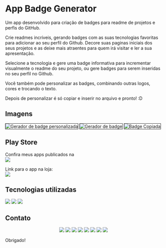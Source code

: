 # App Badge Generator

Um app desenvolvido para criação de badges para readme de projetos e perfis do GitHub.

Crie readmes incríveis, gerando badges com as suas tecnologias favoritas para adicionar ao seu perfil do Github. Decore suas paginas iniciais dos seus projetos e as deixe mais atraentes para quem irá visitar e ler a sua apresentação.

Selecione a tecnologia e gere uma badge informativa para incrementar visualmente o readme do seu projeto, ou gere badges para serem inseridas no seu perfil no Github.

Você também pode personalizar as badges, combinando outras logos, cores e trocando o texto.

Depois de personalizar é só copiar e inserir no arquivo e pronto! :D

## Imagens

<span>
  <img src="assets/prints/print1.jpeg" border="1" alt="Gerador de badge personalizada" max-width="200px"/>
  <img src="assets/prints/print2.jpeg" border="1" alt="Gerador de badge" max-width="200px"/>
</span>

<span>
  <img src="assets/prints/print3.jpeg" border="1" alt="Badge Copiada" max-width="200px"/>
</span>


## Play Store

Confira meus apps publicados na <br>
<a href="https://play.google.com/store/apps/dev?id=6851722860195299838"><img src="https://img.shields.io/badge/-Google Play-000000?style=for-the-badge&logo=Google Play&logoColor=ffffff" /></a>

Link para o app na loja: <br>
<a href="https://play.google.com/store/apps/details?id=com.maitan.software.app_badge_generator"><img src="https://img.shields.io/badge/-Badge Generator-242424?style=for-the-badge&logo=Flutter&logoColor=04bbcc" /></a>

## Tecnologias utilizadas

<span>
    <img src="https://img.shields.io/badge/Flutter-02569B?style=for-the-badge&logo=flutter&logoColor=white" />
    <img src="https://img.shields.io/badge/Dart-0175C2?style=for-the-badge&logo=dart&logoColor=white" />
    <img src="https://img.shields.io/badge/-Android-1f8737?style=for-the-badge&logo=Android&logoColor=ffffff" />
</span>

## Contato
<p align="center">
  <!--Meu Site-->
  <a href="https://victormaitan.vercel.app"><img src="https://img.shields.io/badge/-Meu site-242424?style=for-the-badge&logo=Vercel&logoColor=04bbcc" /></a>
  <!-- Instagram -->
  <a href="https://www.instagram.com/victor.maitan/" alt="Instagram">
  <img src="https://img.shields.io/badge/-Instagram-DF0174?style=for-the-badge&logo=instagram&logoColor=white&link=https://www.instagram.com/victor.maitan/"/></a>
  <!-- Linkedin -->
  <a href="https://www.linkedin.com/in/victormaitan/" alt="Linkedin">
  <img src="https://img.shields.io/badge/-Linkedin-0e76a8?style=for-the-badge&logo=Linkedin&logoColor=white&link=https://www.linkedin.com/in/victormaitan/" /></a>
  <!-- Facebook -->
  <a href="https://www.facebook.com/victormaitan" alt="Facebook">
  <img src="https://img.shields.io/badge/-Facebook-3b5998?style=for-the-badge&logo=facebook&logoColor=white&link=https://www.facebook.com/victormaitan"/></a>
  <!-- Twitch -->
   <a href="https://www.twitch.tv/maitandev">
  <img src="https://img.shields.io/badge/Twitch-772ce8?style=for-the-badge&logo=twitch&logoColor=white&link=https://www.twitch.tv/maitandev"/></a>
  <!-- Github -->
  <a href="https://github.com/victormaitan">
  <img src="https://img.shields.io/badge/GitHub-161b22?style=for-the-badge&logo=github&logoColor=white&link=https://github.com/victormaitan"/></a>
  <!-- Discord -->
  <a href="https://discord.gg/Sma9zgh2ET">
  <img src="https://img.shields.io/badge/Comunidade_Help_Dev!-Discord-7289da?style=for-the-badge&logo=discord&logoColor=white&link=https://discord.gg/Sma9zgh2ET"/></a>
  <!-- Youtube -->
  <a href="https://www.youtube.com/channel/UClOrDr09cPJEhml_F-85UDA">
  <img src="https://img.shields.io/badge/Help_Dev!-Youtube-ff0000?style=for-the-badge&logo=youtube&logoColor=white&link=https://www.youtube.com/channel/UClOrDr09cPJEhml_F-85UDA"/></a>
 </p> 

Obrigado!
